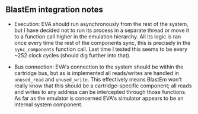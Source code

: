 ## BlastEm integration notes

- Execution:
EVA should run asynchronously from the rest of the system, but I have decided not to run its process in a separate thread or move it to a function call higher in the emulation hierarchy. All its logic is ran once every time the rest of the components sync, this is precisely in the `sync_components` function call. Last time I tested this seems to be every ~252 clock cycles (should dig further into that).

- Bus connection:
EVA's connection to the system should be within the cartridge bus, but as is implemented all reads/writes are handled in `unused_read` and `unused_write`. This effectively means BlastEm won't really know that this should be a cartridge-specific component; all reads and writes to any address can be intercepted through those functions. As far as the emulator is concerned EVA's simulator appears to be an internal system component.
